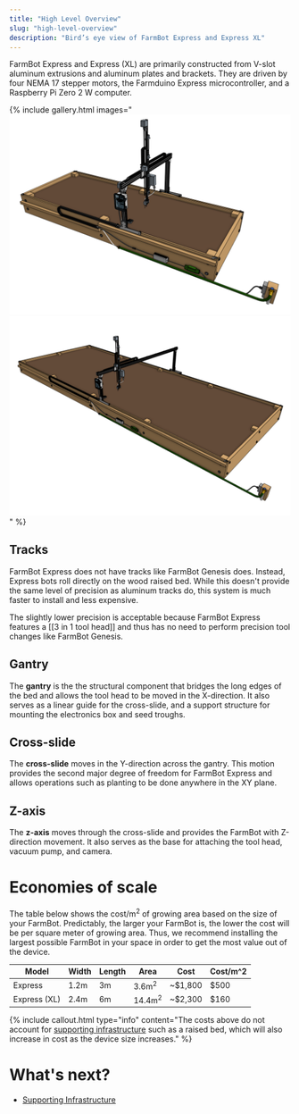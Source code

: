 ```yaml
---
title: "High Level Overview"
slug: "high-level-overview"
description: "Bird’s eye view of FarmBot Express and Express XL"
---
```


FarmBot Express and Express (XL) are primarily constructed from V-slot aluminum extrusions and aluminum plates and brackets. They are driven by four NEMA 17 stepper motors, the Farmduino Express microcontroller, and a Raspberry Pi Zero 2 W computer.

{% include gallery.html images="
![FarmBot Express v1.1](_images/farmbot_express_v1.1.png)
![FarmBot Express XL v1.1](_images/farmbot_express_xl_v1.1.png)
" %}

## Tracks

FarmBot Express does not have tracks like FarmBot Genesis does. Instead, Express bots roll directly on the wood raised bed. While this doesn't provide the same level of precision as aluminum tracks do, this system is much faster to install and less expensive.

The slightly lower precision is acceptable because FarmBot Express features a [[3 in 1 tool head]] and thus has no need to perform precision tool changes like FarmBot Genesis.

## Gantry

The **gantry** is the the structural component that bridges the long edges of the bed and allows the tool head to be moved in the X-direction. It also serves as a linear guide for the cross-slide, and a support structure for mounting the electronics box and seed troughs.

## Cross-slide

The **cross-slide** moves in the Y-direction across the gantry. This motion provides the second major degree of freedom for FarmBot Express and allows operations such as planting to be done anywhere in the XY plane.

## Z-axis

The **z-axis** moves through the cross-slide and provides the FarmBot with Z-direction movement. It also serves as the base for attaching the tool head, vacuum pump, and camera.

# Economies of scale

The table below shows the cost/m<sup>2</sup> of growing area based on the size of your FarmBot. Predictably, the larger your FarmBot is, the lower the cost will be per square meter of growing area. Thus, we recommend installing the largest possible FarmBot in your space in order to get the most value out of the device.

|Model        |Width |Length |Area              |Cost    |Cost/m^2|
|-------------|------|-------|------------------|--------|--------|
|Express      |1.2m  |3m     |3.6m<sup>2</sup>  |~$1,800 |$500
|Express (XL) |2.4m  |6m     |14.4m<sup>2</sup> |~$2,300 |$160

{%
include callout.html
type="info"
content="The costs above do not account for [supporting infrastructure](../supporting-infrastructure.md) such as a raised bed, which will also increase in cost as the device size increases."
%}

# What's next?

 * [Supporting Infrastructure](../supporting-infrastructure.md)
